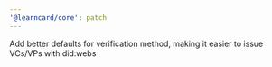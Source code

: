 ```yaml
---
'@learncard/core': patch
---
```


Add better defaults for verification method, making it easier to issue VCs/VPs with did:webs

